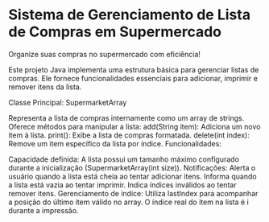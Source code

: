 # Sistema de Gerenciamento de Lista de Compras em Supermercado

Organize suas compras no supermercado com eficiência!

Este projeto Java implementa uma estrutura básica para gerenciar listas de compras. Ele fornece funcionalidades essenciais para adicionar, imprimir e remover itens da lista.

Classe Principal: SupermarketArray

Representa a lista de compras internamente como um array de strings.
Oferece métodos para manipular a lista:
add(String item): Adiciona um novo item à lista.
print(): Exibe a lista de compras formatada.
delete(int index): Remove um item específico da lista por índice.
Funcionalidades:

Capacidade definida: A lista possui um tamanho máximo configurado durante a inicialização (SupermarketArray(int size)).
Notificações:
Alerta o usuário quando a lista está cheia ao tentar adicionar itens.
Informa quando a lista está vazia ao tentar imprimir.
Indica índices inválidos ao tentar remover itens.
Gerenciamento de índice:
Utiliza lastIndex para acompanhar a posição do último item válido no array.
O índice real do item na lista é i durante a impressão.
